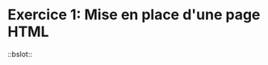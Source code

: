 <div w-full h-full>
    <div>
        <h1 w-150 pb-4 text-ts font-mono text-2xl>Exercice 1: Mise en place d'une page HTML</h1>
    </div>
    <div pt-4>
        <ListCustom
        title=""
        :list="[
            `1 - Créez un nouveau projet HTML`,
            `2 - Créez un fichier index.html`,
            `3 - Créez une page html avec:`,               
        ]"
        >
        ::bslot::
        <ListCustom
        title=""
        :list="[
            `Un titre principale et secondaire`,
            `Un paragraphe`,
            `Une liste non ordonnée`,
            `Une liste ordonnée`,
            `Une image`,                   
        ]"
        />
        </ListCustom>
    </div>
        <!--<div w-full px-8 mt-8>
            <ol w-full>
                <li mb-4>1 - Créez un nouveau projet HTML</li>
                <li mb-4>3 - Créez un fichier index.html</li>
                <li mb-4>4 - Créez une page html avec:</li>
                <ul>
                    <li mb-4>- Un titre principale et secondaire</li>
                    <li mb-4>- Un paragraphe</li>
                    <li mb-4>- Une liste non ordonnée</li>
                    <li mb-4>- Une liste ordonnée</li>
                    <li mb-4>- Une image</li>
                </ul>
                <li mb-4>5 - et tout en utilisant la structure de base</li>
                <li mb-4>5 - Ouvrez votre fichier dans un navigateur</li>
            </ol>
        </div>-->
         
</div>
